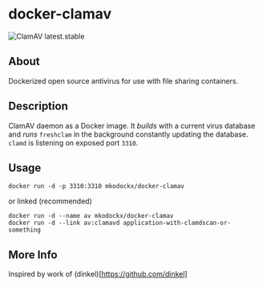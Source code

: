 # docker-clamav

![ClamAV latest.stable](https://img.shields.io/badge/ClamAV-latest.stable-brightgreen.svg?style=flat-square)

## About
Dockerized open source antivirus for use with file sharing containers.

## Description
ClamAV daemon as a Docker image. It *builds* with a current virus database and
*runs* `freshclam` in the background constantly updating the database. `clamd` 
is listening on exposed port `3310`.

## Usage

    docker run -d -p 3310:3310 mkodockx/docker-clamav
    
or linked (recommended)

    docker run -d --name av mkodockx/docker-clamav
    docker run -d --link av:clamavd application-with-clamdscan-or-something

## More Info
Inspired by work of (dinkel)[https://github.com/dinkel]
